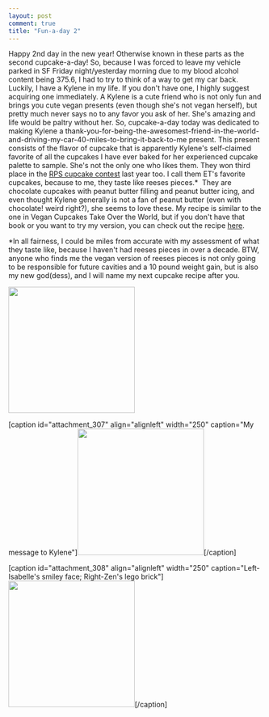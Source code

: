 ```yaml
---
layout: post
comment: true
title: "Fun-a-day 2"
---
```

Happy 2nd day in the new year! Otherwise known in these parts as the second cupcake-a-day! So, because I was forced to leave my vehicle parked in SF Friday night/yesterday morning due to my blood alcohol content being 375.6, I had to try to think of a way to get my car back. Luckily, I have a Kylene in my life. If you don't have one, I highly suggest acquiring one immediately. A Kylene is a cute friend who is not only fun and brings you cute vegan presents (even though she's not vegan herself), but pretty much never says no to any favor you ask of her. She's amazing and life would be paltry without her. So, cupcake-a-day today was dedicated to making Kylene a thank-you-for-being-the-awesomest-friend-in-the-world-and-driving-my-car-40-miles-to-bring-it-back-to-me present. This present consists of the flavor of cupcake that is apparently Kylene's self-claimed favorite of all the cupcakes I have ever baked for her experienced cupcake palette to sample. She's not the only one who likes them. They won third place in the <a href="http://ieatcupcakes.com/2009/09/29/cupcake-themed-party/">RPS cupcake contest</a> last year too. I call them ET's favorite cupcakes, because to me, they taste like reeses pieces.*  They are chocolate cupcakes with peanut butter filling and peanut butter icing, and even thought Kylene generally is not a fan of peanut butter (even with chocolate! weird right?), she seems to love these. My recipe is similar to the one in Vegan Cupcakes Take Over the World, but if you don't have that book or you want to try my version, you can check out the recipe <a href="http://ieatcupcakes.com/e-t-cupcake-recipe/">here</a>.

*In all fairness, I could be miles from accurate with my assessment of what they taste like, because I haven't had reeses pieces in over a decade. BTW, anyone who finds me the vegan version of reeses pieces is not only going to be responsible for future cavities and a 10 pound weight gain, but is also my new god(dess), and I will name my next cupcake recipe after you.

<a rel="attachment wp-att-309" href="http://ieatcupcakes.com/2011/01/02/fun-a-day-2/day2c/"><img class="alignleft size-thumbnail wp-image-309" title="day2c" src="http://ieatcupcakes.com/wp-content/uploads/2011/01/day2c-250x250.jpg" alt="" width="250" height="250" /></a>

[caption id="attachment_307" align="alignleft" width="250" caption="My message to Kylene"]<a rel="attachment wp-att-307" href="http://ieatcupcakes.com/2011/01/02/fun-a-day-2/day2/"><img class="size-thumbnail wp-image-307" title="day2" src="http://ieatcupcakes.com/wp-content/uploads/2011/01/day2-250x250.jpg" alt="" width="250" height="250" /></a>[/caption]

[caption id="attachment_308" align="alignleft" width="250" caption="Left-Isabelle&#39;s smiley face; Right-Zen&#39;s lego brick"]<a rel="attachment wp-att-308" href="http://ieatcupcakes.com/2011/01/02/fun-a-day-2/day2b/"><img class="size-thumbnail wp-image-308" title="day2b" src="http://ieatcupcakes.com/wp-content/uploads/2011/01/day2b-250x250.jpg" alt="" width="250" height="250" /></a>[/caption] 
